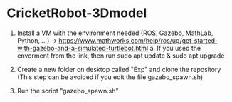 # CricketRobot-3Dmodel

1. Install a VM with the environment needed (ROS, Gazebo, MathLab, Python, ...) -> https://www.mathworks.com/help/ros/ug/get-started-with-gazebo-and-a-simulated-turtlebot.html
  a. If you used the envorment from the link, then run sudo apt update & sudo apt upgrade

2. Create a new folder on desktop called "Exp" and clone the repository (This step can be avoided if you edit the file gazebo_spawn.sh)

3. Run the script "gazebo_spawn.sh"
